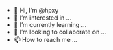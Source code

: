- 👋 Hi, I’m @hpxy
- 👀 I’m interested in ...
- 🌱 I’m currently learning ...
- 💞️ I’m looking to collaborate on ...
- 📫 How to reach me ...

<!---
hpxy/hpxy is a ✨ special ✨ repository because its `README.md` (this file) appears on your GitHub profile.
You can click the Preview link to take a look at your changes.
--->

